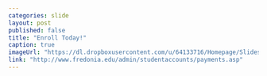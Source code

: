 ```yaml
---
categories: slide
layout: post
published: false
title: "Enroll Today!"
caption: true
imageUrl: "https://dl.dropboxusercontent.com/u/64133716/Homepage/Slides/change_1500.jpg"
link: "http://www.fredonia.edu/admin/studentaccounts/payments.asp"
---
```


